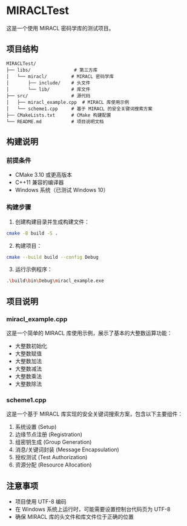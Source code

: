 # MIRACLTest

这是一个使用 MIRACL 密码学库的测试项目。

## 项目结构

```
MIRACLTest/
├── libs/                # 第三方库
│   └── miracl/         # MIRACL 密码学库
│       ├── include/    # 头文件
│       └── lib/        # 库文件
├── src/                # 源代码
│   ├── miracl_example.cpp  # MIRACL 库使用示例
│   └── scheme1.cpp     # 基于 MIRACL 的安全关键词搜索方案
├── CMakeLists.txt      # CMake 构建配置
└── README.md           # 项目说明文档
```

## 构建说明

### 前提条件

- CMake 3.10 或更高版本
- C++11 兼容的编译器
- Windows 系统（已测试 Windows 10）

### 构建步骤

1. 创建构建目录并生成构建文件：

```bash
cmake -B build -S .
```

2. 构建项目：

```bash
cmake --build build --config Debug
```

3. 运行示例程序：

```bash
.\build\bin\Debug\miracl_example.exe
```

## 项目说明

### miracl_example.cpp

这是一个简单的 MIRACL 库使用示例，展示了基本的大整数运算功能：
- 大整数初始化
- 大整数赋值
- 大整数加法
- 大整数减法
- 大整数乘法
- 大整数除法

### scheme1.cpp

这是一个基于 MIRACL 库实现的安全关键词搜索方案，包含以下主要组件：
1. 系统设置 (Setup)
2. 边缘节点注册 (Registration)
3. 组密钥生成 (Group Generation)
4. 消息/关键词封装 (Message Encapsulation)
5. 授权测试 (Test Authorization)
6. 资源分配 (Resource Allocation)

## 注意事项

- 项目使用 UTF-8 编码
- 在 Windows 系统上运行时，可能需要设置控制台代码页为 UTF-8
- 确保 MIRACL 库的头文件和库文件位于正确的位置